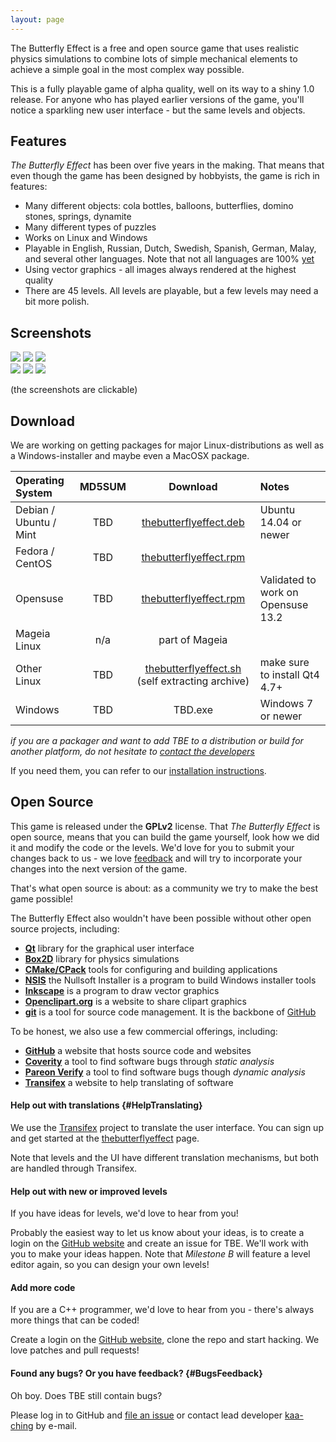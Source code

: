 ```yaml
---
layout: page
---
```


The Butterfly Effect is a free and open source game that uses realistic physics simulations to combine lots of simple mechanical elements to achieve a simple goal in the most complex way possible.

This is a fully playable game of alpha quality, well on its way to a shiny 1.0 release. For anyone who has played earlier versions of the game, you'll notice a sparkling new user interface - but the same levels and objects.

## Features

_The Butterfly Effect_ has been over five years in the making. That means that even though the game has been designed by hobbyists, the game is rich in features:

 * Many different objects: cola bottles, balloons, butterflies, domino stones, springs, dynamite
 * Many different types of puzzles
 * Works on Linux and Windows
 * Playable in English, Russian, Dutch, Swedish, Spanish, German, Malay, and several other languages. Note that not all languages are 100% [yet](#HelpTranslating)
 * Using vector graphics - all images always rendered at the highest quality
 * There are 45 levels. All levels are playable, but a few levels may need a bit more polish.

## Screenshots

<div class="row">
    <div class="col-md-offset-1 col-md-8">
        <div class="row">
            <a class="col-sm-4" data-toggle="lightbox" data-gallery="screenshots" href="{{ "images/lvl-angry-birds2.png" | prepend: site.baseurl }}"><img src="{{ "images/lvl-angry-birds2.png" | prepend: site.baseurl }}" class="img-responsive" /></a>
            <a class="col-sm-4" data-toggle="lightbox" data-gallery="screenshots" href="{{ "images/lvl-draft-dialbforboom.png" | prepend: site.baseurl }}"><img src="{{ "images/lvl-draft-dialbforboom.png" | prepend: site.baseurl }}" class="img-responsive" /></a>
            <a class="col-sm-4" data-toggle="lightbox" data-gallery="screenshots" href="{{ "images/lvl-draft-find-the-message.png" | prepend: site.baseurl }}"><img src="{{ "images/lvl-draft-find-the-message.png" | prepend: site.baseurl }}" class="img-responsive" /></a>
        </div><!-- /.row -->
        <div class="row">
            <a class="col-sm-4" data-toggle="lightbox" data-gallery="screenshots" href="{{ "images/lvl-draft-save-the-butterfly.png" | prepend: site.baseurl }}"><img src="{{ "images/lvl-draft-save-the-butterfly.png" | prepend: site.baseurl }}" class="img-responsive" /></a>
            <a class="col-sm-4" data-toggle="lightbox" data-gallery="screenshots" href="{{ "images/lvl-games-extreme-tux-racer.png" | prepend: site.baseurl }}"><img src="{{ "images/lvl-games-extreme-tux-racer.png" | prepend: site.baseurl }}" class="img-responsive" /></a>
            <a class="col-sm-4" data-toggle="lightbox" data-gallery="screenshots" href="{{ "images/lvl-picnic-picnic-1.png" | prepend: site.baseurl }}"><img src="{{ "images/lvl-picnic-picnic-1.png" | prepend: site.baseurl }}" class="img-responsive" /></a>
        </div><!-- /.row -->
    </div><!-- /.col-md-off-set-1 col-md-8 -->
</div>

(the screenshots are clickable)

## Download

We are working on getting packages for major Linux-distributions as well as a Windows-installer and maybe even a MacOSX package.

| Operating System       | MD5SUM | Download | Notes |
|:-----------------------|:------:|:--------:|:------|
| Debian / Ubuntu / Mint |  TBD   |  [thebutterflyeffect.deb](https://github.com/kaa-ching/tbe/releases/download/untagged-1c9762fc41c82662ef2a/thebutterflyeffect-0.9.2.1-Linux.deb) | Ubuntu 14.04 or newer |
| Fedora / CentOS        |  TBD   |  [thebutterflyeffect.rpm](https://github.com/kaa-ching/tbe/releases/download/untagged-1c9762fc41c82662ef2a/thebutterflyeffect-0.9.2.1-Linux.rpm) | |
| Opensuse               |  TBD   |  [thebutterflyeffect.rpm](https://github.com/kaa-ching/tbe/releases/download/untagged-1c9762fc41c82662ef2a/thebutterflyeffect-0.9.2.1-Linux.rpm) | Validated to work on Opensuse 13.2 |
| Mageia Linux           |  n/a   |  part of Mageia | |
| Other Linux            |  TBD   |  [thebutterflyeffect.sh](https://github.com/kaa-ching/tbe/releases/download/untagged-1c9762fc41c82662ef2a/thebutterflyeffect-0.9.2.1-Linux.sh) (self extracting archive) | make sure to install Qt4 4.7+ |
| Windows                |  TBD   |  TBD.exe | Windows 7 or newer |

_if you are a packager and want to add TBE to a distribution or build for another platform, do not hesitate to [contact the developers](#BugsFeedback)_

If you need them, you can refer to our [installation instructions](install).

## Open Source

This game is released under the **GPLv2** license. That _The Butterfly Effect_ is open source, means that you can build the game yourself, look how we did it and modify the code or the levels. We'd love for you to submit your changes back to us - we love [feedback](#BugsFeedback) and will try to incorporate your changes into the next version of the game.

That's what open source is about: as a community we try to make the best game possible!

The Butterfly Effect also wouldn't have been possible without other open source projects, including:

 * [**Qt**](https://www.qt.io/) library for the graphical user interface
 * [**Box2D**](http://box2d.org/) library for physics simulations
 * [**CMake/CPack**](https://cmake.org) tools for configuring and building applications
 * [**NSIS**](http://nsis.sourceforge.net) the Nullsoft Installer is a program to build Windows installer tools
 * [**Inkscape**](https://inkscape.org/en/) is a program to draw vector graphics
 * [**Openclipart.org**](https://openclipart.org) is a website to share clipart graphics
 * [**git**](https://git-scm.com/) is a tool for source code management. It is the backbone of [GitHub](https://github.com)
 
To be honest, we also use a few commercial offerings, including:

 * [**GitHub**](https://github.com) a website that hosts source code and websites
 * [**Coverity**](https://scan.coverity.com/) a tool to find software bugs through _static analysis_
 * [**Pareon Verify**](https://pareonverify.com) a tool to find software bugs though _dynamic analysis_
 * [**Transifex**](https://www.transifex.com/) a website to help translating of software

#### Help out with translations {#HelpTranslating}

We use the [Transifex](https://www.transifex.com/) project to translate the user interface. You can sign up and get started at the [thebutterflyeffect](https://www.transifex.com/Magic/thebutterflyeffect/) page.

Note that levels and the UI have different translation mechanisms, but both are handled through Transifex.

#### Help out with new or improved levels

If you have ideas for levels, we'd love to hear from you!

Probably the easiest way to let us know about your ideas, is to create a login on the [GitHub website](https://github.com/kaa-ching/tbe) and create an issue for TBE. We'll work with you to make your ideas happen. Note that _Milestone B_ will feature a level editor again, so you can design your own levels!

#### Add more code

If you are a C++ programmer, we'd love to hear from you - there's always more things that can be coded!

Create a login on the [GitHub website](https://github.com/kaa-ching/tbe), clone the repo and start hacking. We love patches and pull requests!

#### Found any bugs? Or you have feedback? {#BugsFeedback}

Oh boy. Does TBE still contain bugs?

Please log in to GitHub and [file an issue](https://github.com/kaa-ching/tbe/issues) or contact lead developer [kaa-ching](https://github.com/kaa-ching) by e-mail.
